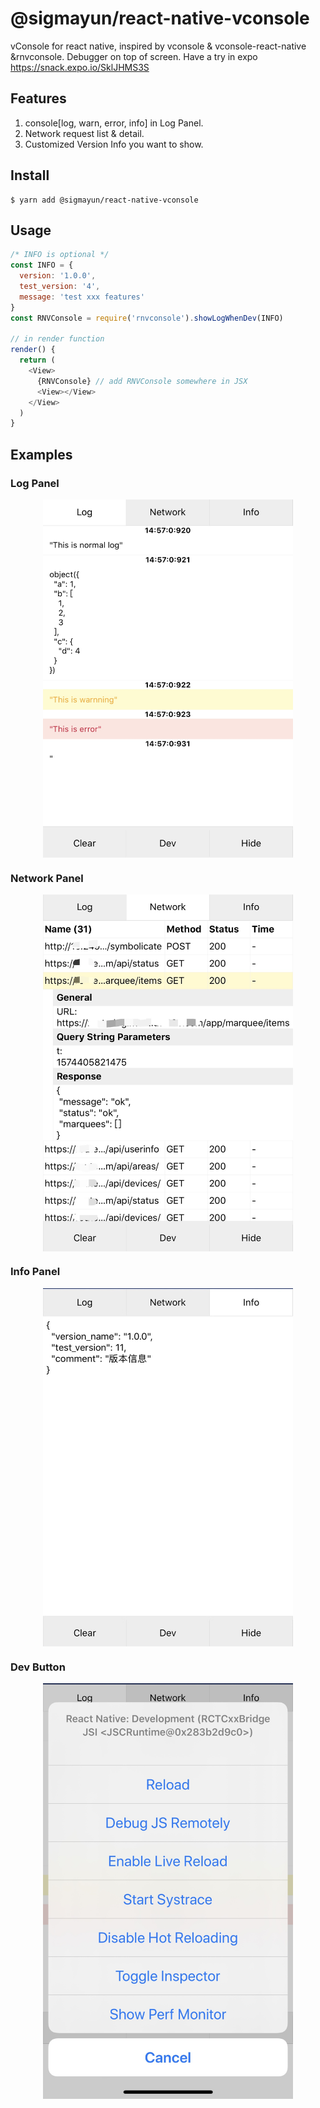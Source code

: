# @sigmayun/react-native-vconsole

vConsole for react native, inspired by vconsole & vconsole-react-native &rnvconsole. Debugger on top of screen. Have a try in expo https://snack.expo.io/SklJHMS3S

## Features
1. console[log, warn, error, info] in Log Panel.
2. Network request list & detail.
3. Customized Version Info you want to show.

## Install

```shell
$ yarn add @sigmayun/react-native-vconsole
```

## Usage

```javascript
/* INFO is optional */
const INFO = {
  version: '1.0.0',
  test_version: '4',
  message: 'test xxx features'
}
const RNVConsole = require('rnvconsole').showLogWhenDev(INFO)

// in render function
render() {
  return (
    <View>
      {RNVConsole} // add RNVConsole somewhere in JSX
      <View></View>
    </View>
  )
}
```

## Examples

### Log Panel
<div align=center><img width="400" align="center" src="https://raw.githubusercontent.com/fwon/blog/master/assets/rnvconsole1.jpeg"/></div>

### Network Panel
<div align=center><img width="400" align="center" src="https://raw.githubusercontent.com/fwon/blog/master/assets/rnvconsole2.png"/></div>

### Info Panel
<div align=center><img width="400" align="center" src="https://raw.githubusercontent.com/fwon/blog/master/assets/rnvconsole3.jpeg"/></div>

### Dev Button
<div align=center><img width="400" align="center" src="https://raw.githubusercontent.com/fwon/blog/master/assets/rnvconsole4.jpeg"/></div>
